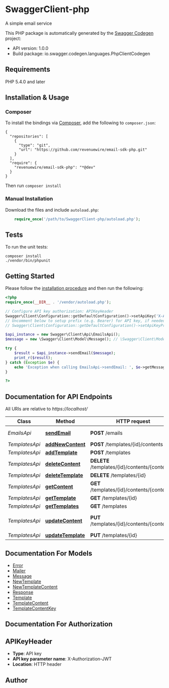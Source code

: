 # SwaggerClient-php
A simple email service

This PHP package is automatically generated by the [Swagger Codegen](https://github.com/swagger-api/swagger-codegen) project:

- API version: 1.0.0
- Build package: io.swagger.codegen.languages.PhpClientCodegen

## Requirements

PHP 5.4.0 and later

## Installation & Usage
### Composer

To install the bindings via [Composer](http://getcomposer.org/), add the following to `composer.json`:

```
{
  "repositories": [
    {
      "type": "git",
      "url": "https://github.com/revenuewire/email-sdk-php.git"
    }
  ],
  "require": {
    "revenuewire/email-sdk-php": "*@dev"
  }
}
```

Then run `composer install`

### Manual Installation

Download the files and include `autoload.php`:

```php
    require_once('/path/to/SwaggerClient-php/autoload.php');
```

## Tests

To run the unit tests:

```
composer install
./vendor/bin/phpunit
```

## Getting Started

Please follow the [installation procedure](#installation--usage) and then run the following:

```php
<?php
require_once(__DIR__ . '/vendor/autoload.php');

// Configure API key authorization: APIKeyHeader
Swagger\Client\Configuration::getDefaultConfiguration()->setApiKey('X-Authorization-JWT', 'YOUR_API_KEY');
// Uncomment below to setup prefix (e.g. Bearer) for API key, if needed
// Swagger\Client\Configuration::getDefaultConfiguration()->setApiKeyPrefix('X-Authorization-JWT', 'Bearer');

$api_instance = new Swagger\Client\Api\EmailsApi();
$message = new \Swagger\Client\Model\Message(); // \Swagger\Client\Model\Message | 

try {
    $result = $api_instance->sendEmail($message);
    print_r($result);
} catch (Exception $e) {
    echo 'Exception when calling EmailsApi->sendEmail: ', $e->getMessage(), PHP_EOL;
}

?>
```

## Documentation for API Endpoints

All URIs are relative to *https://localhost/*

Class | Method | HTTP request | Description
------------ | ------------- | ------------- | -------------
*EmailsApi* | [**sendEmail**](docs/Api/EmailsApi.md#sendemail) | **POST** /emails | Sending an email
*TemplatesApi* | [**addNewContent**](docs/Api/TemplatesApi.md#addnewcontent) | **POST** /templates/{id}/contents | 
*TemplatesApi* | [**addTemplate**](docs/Api/TemplatesApi.md#addtemplate) | **POST** /templates | 
*TemplatesApi* | [**deleteContent**](docs/Api/TemplatesApi.md#deletecontent) | **DELETE** /templates/{id}/contents/{contentId} | 
*TemplatesApi* | [**deleteTemplate**](docs/Api/TemplatesApi.md#deletetemplate) | **DELETE** /templates/{id} | 
*TemplatesApi* | [**getContent**](docs/Api/TemplatesApi.md#getcontent) | **GET** /templates/{id}/contents/{contentId} | 
*TemplatesApi* | [**getTemplate**](docs/Api/TemplatesApi.md#gettemplate) | **GET** /templates/{id} | 
*TemplatesApi* | [**getTemplates**](docs/Api/TemplatesApi.md#gettemplates) | **GET** /templates | 
*TemplatesApi* | [**updateContent**](docs/Api/TemplatesApi.md#updatecontent) | **PUT** /templates/{id}/contents/{contentId} | Update Template Content
*TemplatesApi* | [**updateTemplate**](docs/Api/TemplatesApi.md#updatetemplate) | **PUT** /templates/{id} | 


## Documentation For Models

 - [Error](docs/Model/Error.md)
 - [Mailer](docs/Model/Mailer.md)
 - [Message](docs/Model/Message.md)
 - [NewTemplate](docs/Model/NewTemplate.md)
 - [NewTemplateContent](docs/Model/NewTemplateContent.md)
 - [Response](docs/Model/Response.md)
 - [Template](docs/Model/Template.md)
 - [TemplateContent](docs/Model/TemplateContent.md)
 - [TemplateContentKey](docs/Model/TemplateContentKey.md)


## Documentation For Authorization


## APIKeyHeader

- **Type**: API key
- **API key parameter name**: X-Authorization-JWT
- **Location**: HTTP header


## Author




